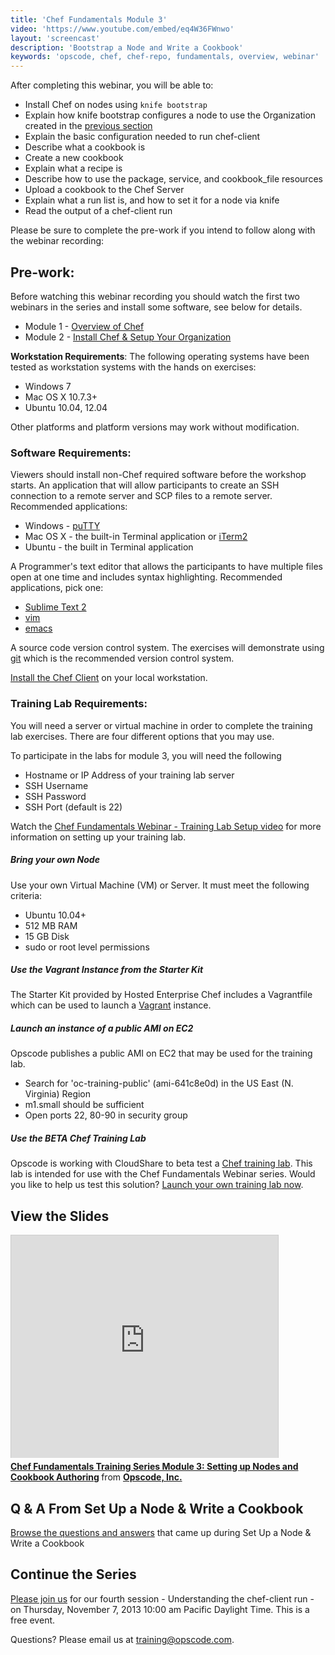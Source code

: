 ```yaml
---
title: 'Chef Fundamentals Module 3'
video: 'https://www.youtube.com/embed/eq4W36FWnwo'
layout: 'screencast'
description: 'Bootstrap a Node and Write a Cookbook'
keywords: 'opscode, chef, chef-repo, fundamentals, overview, webinar'
---
```


After completing this webinar, you will be able to:

- Install Chef on nodes using `knife bootstrap`
- Explain how knife bootstrap configures a node to use the Organization created in the [previous section][fundi-week-2]
- Explain the basic configuration needed to run chef-client
- Describe what a cookbook is
- Create a new cookbook
- Explain what a recipe is
- Describe how to use the package, service, and cookbook_file resources
- Upload a cookbook to the Chef Server
- Explain what a run list is, and how to set it for a node via knife
- Read the output of a chef-client run 


Please be sure to complete the pre-work if you intend to follow along with the webinar recording:

## Pre-work:

Before watching this webinar recording you should watch the first two webinars in the series and install some software, see below for details.

- Module 1 - [Overview of Chef][fundi-week-1]
- Module 2 - [Install Chef & Setup Your Organization][fundi-week-2]

**Workstation Requirements**: The following operating systems have been tested as workstation systems with the hands on exercises:

- Windows 7
- Mac OS X 10.7.3+
- Ubuntu 10.04, 12.04

Other platforms and platform versions may work without modification.

### Software Requirements:

Viewers should install non-Chef required software before the workshop starts.
An application that will allow participants to create an SSH connection to a remote server and SCP files to a remote server.  Recommended applications:

- Windows - [puTTY][puTTY]
- Mac OS X - the built-in Terminal application or [iTerm2][iTerm2]
- Ubuntu - the built in Terminal application

A Programmer's text editor that allows the participants to have multiple files open at one time and includes syntax highlighting.  Recommended applications, pick one:

- [Sublime Text 2][sublime-text-2]
- [vim][vim]
- [emacs][emacs]

A source code version control system.  The exercises will demonstrate using [git][git] which is the recommended version control system.

[Install the Chef Client][omnibus-installer] on your local workstation.

### Training Lab Requirements:

You will need a server or virtual machine in order to complete the training lab exercises.  There are four different options that you may use.

To participate in the labs for module 3, you will need the following

- Hostname or IP Address of your training lab server
- SSH Username 
- SSH Password
- SSH Port (default is 22)

Watch the [Chef Fundamentals Webinar - Training Lab Setup video][youtube-training-lab] for more information on setting up your training lab.

##### Bring your own Node

Use your own Virtual Machine (VM) or Server.  It must meet the following criteria:

- Ubuntu 10.04+
- 512 MB RAM
- 15 GB Disk
- sudo or root level permissions

##### Use the Vagrant Instance from the Starter Kit

The Starter Kit provided by Hosted Enterprise Chef includes a Vagrantfile which can be used to launch a [Vagrant][vagrantup] instance.

##### Launch an instance of a public AMI on EC2

Opscode publishes a public AMI on EC2 that may be used for the training lab.

- Search for 'oc-training-public' (ami-641c8e0d) in the US East (N. Virginia) Region
- m1.small should be sufficient
- Open ports 22, 80-90 in security group

##### Use the BETA Chef Training Lab

Opscode is working with CloudShare to beta test a [Chef training lab][chef-lab].  This lab is intended for use with the Chef Fundamentals Webinar series.  Would you like to help us test this solution?  [Launch your own training lab now][chef-lab].

## View the Slides

<iframe src="http://www.slideshare.net/slideshow/embed_code/27791349" width="427" height="356" frameborder="0" marginwidth="0" marginheight="0" scrolling="no" style="border:1px solid #CCC;border-width:1px 1px 0;margin-bottom:5px" allowfullscreen> </iframe> <div style="margin-bottom:5px"> <strong> <a href="https://www.slideshare.net/opscode/week-3-setup-node-and-write-cookbook" title="Chef Fundamentals Training Series Module 3: Setting up Nodes and Cookbook Authoring" target="_blank">Chef Fundamentals Training Series Module 3: Setting up Nodes and Cookbook Authoring</a> </strong> from <strong><a href="http://www.slideshare.net/opscode" target="_blank">Opscode, Inc.</a></strong> </div>

## Q & A From Set Up a Node & Write a Cookbook

[Browse the questions and answers][fundi-week-3-qa] that came up during Set Up a Node & Write a Cookbook

## Continue the Series

[Please join us][week-4-signup] for our fourth session - Understanding the chef-client run - on Thursday, November 7, 2013 10:00 am Pacific Daylight Time. This is a free event.

Questions? Please email us at [training@opscode.com][trainging-at-opscode-com].

[fundi-week-1]: /screencasts/fundi-webinar-week-1
[fundi-week-2]: /screencasts/fundi-webinar-week-2
[puTTY]: http://www.chiark.greenend.org.uk/~sgtatham/putty/download.html
[iTerm2]: http://www.iterm2.com/#/section/home
[sublime-text-2]: http://www.sublimetext.com/
[vim]: http://www.vim.org/
[emacs]: http://www.gnu.org/software/emacs/
[git]: http://git-scm.com/
[trainging-at-opscode-com]: mailto:training@opscode.com
[omnibus-installer]: http://www.opscode.com/chef/install/
[chef-lab]: http://opscode-cheflab.herokuapp.com/attend
[vagrantup]:  http://vagrantup.com
[youtube-training-lab]: http://youtu.be/4RrzK1ozitE
[week-4-signup]: http://pages.opscode.com/20131107-chef-fundamentals-module-4.html
[fundi-week-3-qa]: http://pages.opscode.com/rs/opscode/images/Chef%20Fundamentals%20Webinar%20Module%203%20QA.pdf
